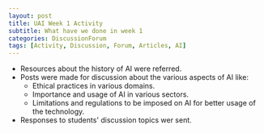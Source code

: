 ```yaml
---
layout: post
title: UAI Week 1 Activity
subtitle: What have we done in week 1
categories: DiscussionForum
tags: [Activity, Discussion, Forum, Articles, AI]
---
```


- Resources about the history of AI were referred.
- Posts were made for discussion about the various aspects of AI like:
  - Ethical practices in various domains. 
  - Importance and usage of AI in various sectors. 
  - Limitations and regulations to be imposed on AI for better usage of the technology.
- Responses to students' discussion topics wer sent.

